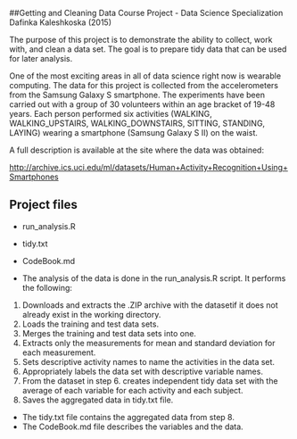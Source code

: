 ##Getting and Cleaning Data Course Project - Data Science Specialization
Dafinka Kaleshkoska (2015)

The purpose of this project is to demonstrate the ability to collect, work with, and clean a data set. The goal is to prepare tidy data that can be used for later analysis.

One of the most exciting areas in all of data science right now is wearable computing. The data for this project is collected from the accelerometers from the Samsung Galaxy S smartphone. 
The experiments have been carried out with a group of 30 volunteers within an age bracket of 19-48 years. Each person performed six activities (WALKING, WALKING_UPSTAIRS, WALKING_DOWNSTAIRS, SITTING, STANDING, LAYING) wearing a smartphone (Samsung Galaxy S II) on the waist. 

A full description is available at the site where the data was obtained: 

http://archive.ics.uci.edu/ml/datasets/Human+Activity+Recognition+Using+Smartphones


## Project files

- run_analysis.R
- tidy.txt
- CodeBook.md

- The analysis of the data is done in the run_analysis.R script. It performs the following:

1. Downloads and extracts the .ZIP archive with the datasetif it does not already exist in the working directory. 
2. Loads the training and test data sets.
3. Merges the training and test data sets into one.
4. Extracts only the measurements for mean and standard deviation for each measurement.
5. Sets descriptive activity names to name the activities in the data set.
6. Appropriately labels the data set with descriptive variable names. 
7. From the dataset in step 6. creates independent tidy data set with the average of each variable for each activity and each subject.
8. Saves the aggregated data in tidy.txt file.

- The tidy.txt file contains the aggregated data from step 8.
- The CodeBook.md file describes the variables and the data. 

